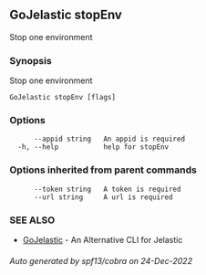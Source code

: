 ## GoJelastic stopEnv

Stop one environment

### Synopsis

Stop one environment

```
GoJelastic stopEnv [flags]
```

### Options

```
      --appid string   An appid is required
  -h, --help           help for stopEnv
```

### Options inherited from parent commands

```
      --token string   A token is required
      --url string     A url is required
```

### SEE ALSO

* [GoJelastic](GoJelastic.md)	 - An Alternative CLI for Jelastic

###### Auto generated by spf13/cobra on 24-Dec-2022
